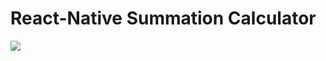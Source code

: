 # React-Native Summation Calculator

![](/home/leafar/Documents/ipb/des_mult/projcs/SumCalc/main_screen.png)
